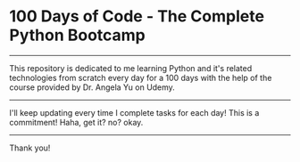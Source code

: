 # 100 Days of Code - The Complete Python Bootcamp

---

This repository is dedicated to me learning Python and it's related technologies from scratch every day for a 100 days with the help of the course provided by Dr. Angela Yu on Udemy.

---

I'll keep updating every time I complete tasks for each day! This is a commitment! Haha, get it? no? okay.

---

Thank you!

